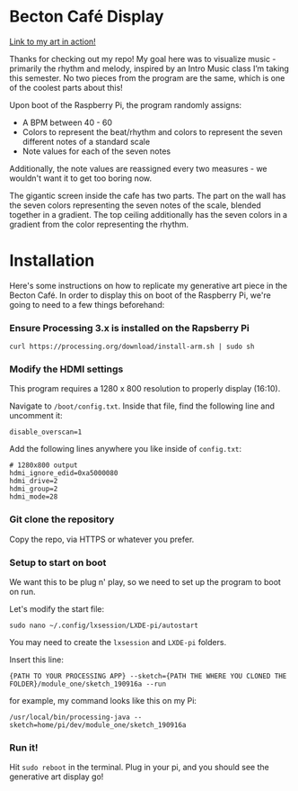 # Becton Café Display

[Link to my art in action!](https://www.youtube.com/channel/UCS3HBdbbz4U99ov7CeJ6lqw?view_as=subscriber) 

Thanks for checking out my repo!  My goal here was to visualize music - primarily the rhythm and melody, inspired by an Intro 
Music class I’m taking this semester. No two pieces from the program are the same, which is one of the coolest parts about this!

Upon boot of the Raspberry Pi, the program randomly assigns:
- A BPM between 40 - 60
- Colors to represent the beat/rhythm and colors to represent the seven different notes of a standard scale
- Note values for each of the seven notes

Additionally, the note values are reassigned every two measures - we wouldn't want it to get too boring now.

The gigantic screen inside the cafe has two parts. The part on the wall has the seven colors representing
the seven notes of the scale, blended together in a gradient. The top ceiling additionally has the seven colors in a gradient from
the color representing the rhythm.

# Installation
Here's some instructions on how to replicate my generative art piece in the Becton Café.
In order to display this on boot of the Raspberry Pi, we're going to need to a few things beforehand:

### Ensure Processing 3.x is installed on the Rapsberry Pi

`curl https://processing.org/download/install-arm.sh | sudo sh`

### Modify the HDMI settings

This program requires a 1280 x 800 resolution to properly display (16:10). 

Navigate to `/boot/config.txt`. Inside that file, find the following line and uncomment it:

 `disable_overscan=1`
 
 Add the following lines anywhere you like inside of `config.txt`:
 
 ```
# 1280x800 output
hdmi_ignore_edid=0xa5000080
hdmi_drive=2
hdmi_group=2
hdmi_mode=28
```
### Git clone the repository

Copy the repo, via HTTPS or whatever you prefer.

### Setup to start on boot
We want this to be plug n' play, so we need to set up the program to boot on run.

Let's modify the start file:

`sudo nano ~/.config/lxsession/LXDE-pi/autostart`

You may need to create the `lxsession` and `LXDE-pi` folders.

Insert this line:

`{PATH TO YOUR PROCESSING APP} --sketch={PATH THE WHERE YOU CLONED THE FOLDER}/module_one/sketch_190916a --run`

for example, my command looks like this on my Pi:

`/usr/local/bin/processing-java --sketch=home/pi/dev/module_one/sketch_190916a`

### Run it!

Hit `sudo reboot` in the terminal. Plug in your pi, and you should see the generative art display go!


